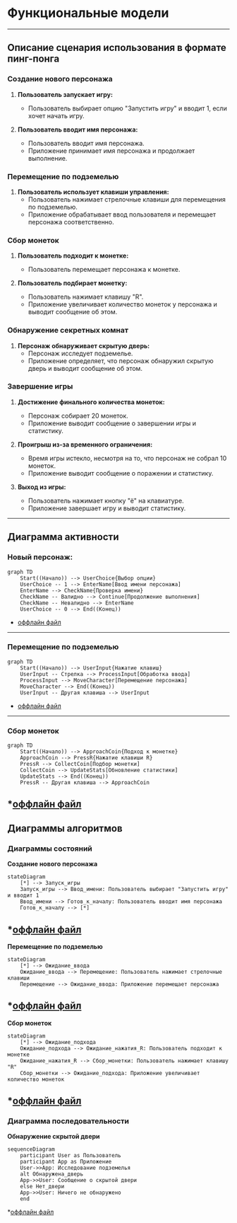 # Функциональные модели
-----------------------------------------------------

## Описание сценария использования в формате пинг-понга 

### Создание нового персонажа

1. **Пользователь запускает игру:**
   - Пользователь выбирает опцию "Запустить игру" и вводит 1, если хочет начать игру.

2. **Пользователь вводит имя персонажа:**
   - Пользователь вводит имя персонажа.
   - Приложение принимает имя персонажа и продолжает выполнение.

### Перемещение по подземелью

1. **Пользователь использует клавиши управления:**
   - Пользователь нажимает стрелочные клавиши для перемещения по подземелью.
   - Приложение обрабатывает ввод пользователя и перемещает персонажа соответственно.

### Сбор монеток

1. **Пользователь подходит к монетке:**
   - Пользователь перемещает персонажа к монетке.
 
2. **Пользователь подбирает монетку:**
   - Пользователь нажимает клавишу "R".
   - Приложение увеличивает количество монеток у персонажа и выводит сообщение об этом.

### Обнаружение секретных комнат

1. **Персонаж обнаруживает скрытую дверь:**
   - Персонаж исследует подземелье.
   - Приложение определяет, что персонаж обнаружил скрытую дверь и выводит сообщение об этом.

### Завершение игры

1. **Достижение финального количества монеток:**
   - Персонаж собирает 20 монеток.
   - Приложение выводит сообщение о завершении игры и статистику.
 
2. **Проигрыш из-за временного ограничения:**
   - Время игры истекло, несмотря на то, что персонаж не собрал 10 монеток.
   - Приложение выводит сообщение о поражении и статистику.

3. **Выход из игры:**
   - Пользователь нажимает кнопку "ё" на клавиатуре.
   - Приложение завершает игру и выводит статистику.
	
---------------------------------------------------------------------
## Диаграмма активности


### Новый персонаж:

```mermaid
graph TD
    Start((Начало)) --> UserChoice{Выбор опции}
    UserChoice -- 1 --> EnterName[Ввод имени персонажа]
    EnterName --> CheckName{Проверка имени}
    CheckName -- Валидно --> Continue[Продолжение выполнения]
    CheckName -- Невалидно --> EnterName
    UserChoice -- 0 --> End((Конец))
```

* [оффлайн файл](diagrams/new_person.puml)
---------------------------------------------------------------------
### Перемещение по подземелью

```mermaid
graph TD
    Start((Начало)) --> UserInput{Нажатие клавиш}
    UserInput -- Стрелка --> ProcessInput[Обработка ввода]
    ProcessInput --> MoveCharacter[Перемещение персонажа]
    MoveCharacter --> End((Конец))
    UserInput -- Другая клавиша --> UserInput

```

* [оффлайн файл](diagrams/Navigating_the_Dungeon.puml)
---------------------------------------------------------------------
### Сбор монеток

```mermaid
graph TD
    Start((Начало)) --> ApproachCoin{Подход к монетке}
    ApproachCoin --> PressR{Нажатие клавиши R}
    PressR --> CollectCoin[Подбор монетки]
    CollectCoin --> UpdateStats[Обновление статистики]
    UpdateStats --> End((Конец))
    PressR -- Другая клавиша --> ApproachCoin
```

*[оффлайн файл](diagrams/collecting_coins.puml)
---------------------------------------------------------------------


## Диаграммы алгоритмов

### Диаграммы состояний 

**Создание нового персонажа**

```mermaid
stateDiagram
    [*] --> Запуск_игры
    Запуск_игры --> Ввод_имени: Пользователь выбирает "Запустить игру" и вводит 1
    Ввод_имени --> Готов_к_началу: Пользователь вводит имя персонажа
    Готов_к_началу --> [*]
```

*[оффлайн файл](diagrams/new_person_sostoyanie.puml)
---------------------------------------------------------------------

**Перемещение по подземелью**
```mermaid
stateDiagram
    [*] --> Ожидание_ввода
    Ожидание_ввода --> Перемещение: Пользователь нажимает стрелочные клавиши
    Перемещение --> Ожидание_ввода: Приложение перемещает персонажа
```

*[оффлайн файл](diagrams/Navigating_the_Dungeon_sostoyanie.puml)
---------------------------------------------------------------------

**Сбор монеток**
```mermaid
stateDiagram
    [*] --> Ожидание_подхода
    Ожидание_подхода --> Ожидание_нажатия_R: Пользователь подходит к монетке
    Ожидание_нажатия_R --> Сбор_монетки: Пользователь нажимает клавишу "R"
    Сбор_монетки --> Ожидание_подхода: Приложение увеличивает количество монеток
```

*[оффлайн файл](diagrams/collecting_coins_sostoyanie.puml)
---------------------------------------------------------------------


### Диаграмма последовательности

**Обнаружение скрытой двери**
```mermaid
sequenceDiagram
    participant User as Пользователь
    participant App as Приложение
    User->>App: Исследование подземелья
    alt Обнаружена_дверь
    App->>User: Сообщение о скрытой двери
    else Нет_двери
    App->>User: Ничего не обнаружено
    end
```

*[оффлайн файл](diagrams/hidden_door_subsequence.puml)
